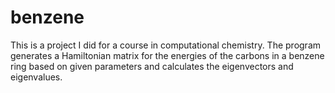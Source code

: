 # benzene
This is a project I did for a course in computational chemistry. The program generates a Hamiltonian matrix for the energies of the carbons in a benzene ring based on given parameters and calculates the eigenvectors and eigenvalues.
